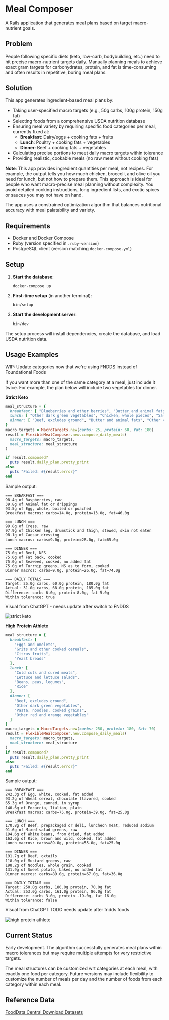 # Meal Composer

A Rails application that generates meal plans based on target macro-nutrient goals.

## Problem

People following specific diets (keto, low-carb, bodybuilding, etc.) need to hit precise macro-nutrient targets daily. Manually planning meals to achieve exact gram targets for carbohydrates, protein, and fat is time-consuming and often results in repetitive, boring meal plans.

## Solution

This app generates ingredient-based meal plans by:

- Taking user-specified macro targets (e.g., 50g carbs, 100g protein, 150g fat)
- Selecting foods from a comprehensive USDA nutrition database
- Ensuring meal variety by requiring specific food categories per meal, currently fixed at:
  - **Breakfast**: Dairy/eggs + cooking fats + fruits
  - **Lunch**: Poultry + cooking fats + vegetables
  - **Dinner**: Beef + cooking fats + vegetables
- Calculating precise portions to meet daily macro targets within tolerance
- Providing realistic, cookable meals (no raw meat without cooking fats)

**Note**: This app provides ingredient quantities per meal, not recipes. For example, the output tells you how much chicken, broccoli, and olive oil you need for lunch, but not how to prepare them. This approach is ideal for people who want macro-precise meal planning without complexity. You avoid detailed cooking instructions, long ingredient lists, and exotic spices or sauces you may not have on hand.

The app uses a constrained optimization algorithm that balances nutritional accuracy with meal palatability and variety.

## Requirements

- Docker and Docker Compose
- Ruby (version specified in `.ruby-version`)
- PostgreSQL client (version matching `docker-compose.yml`)

## Setup

1. **Start the database**:
   ```bash
   docker-compose up
   ```

2. **First-time setup** (in another terminal):
   ```bash
   bin/setup
   ```

3. **Start the development server**:
   ```bash
   bin/dev
   ```

The setup process will install dependencies, create the database, and load USDA nutrition data.

## Usage Examples

WIP: Update categories now that we're using FNDDS instead of Foundational Foods

If you want more than one of the same category at a meal, just include it twice. For example, the plan below will include two vegetables for dinner.

**Strict Keto**

```ruby
meal_structure = {
  breakfast: [ "Blueberries and other berries", "Butter and animal fats", "Eggs and omelets" ],
  lunch: [ "Other dark green vegetables", "Chicken, whole pieces", "Salad dressings and vegetable oils" ],
  dinner: [ "Beef, excludes ground", "Butter and animal fats", "Other vegetables and combinations", "Other dark green vegetables" ]
}
macro_targets = MacroTargets.new(carbs: 25, protein: 60, fat: 180)
result = FlexibleMealComposer.new.compose_daily_meals(
  macro_targets: macro_targets,
  meal_structure: meal_structure
)

if result.composed?
  puts result.daily_plan.pretty_print
else
  puts "Failed: #{result.error}"
end
```

Sample output:

```
=== BREAKFAST ===
98.4g of Raspberries, raw
39.8g of Animal fat or drippings
93.5g of Egg, whole, boiled or poached
Breakfast macros: carbs=14.0g, protein=13.0g, fat=46.0g

=== LUNCH ===
99.8g of Cress, raw
97.9g of Chicken leg, drumstick and thigh, stewed, skin not eaten
98.1g of Caesar dressing
Lunch macros: carbs=9.0g, protein=28.0g, fat=65.0g

=== DINNER ===
75.0g of Beef, NFS
75.0g of Fat back, cooked
75.0g of Seaweed, cooked, no added fat
75.0g of Turrnip greens, NS as to form, cooked
Dinner macros: carbs=9.0g, protein=26.0g, fat=74.0g

=== DAILY TOTALS ===
Target: 25.0g carbs, 60.0g protein, 180.0g fat
Actual: 31.0g carbs, 68.0g protein, 185.0g fat
Difference: carbs 6.0g, protein 8.0g, fat 5.0g
Within tolerance: true
```

Visual from ChatGPT - needs update after switch to FNDDS

![strict keto](docs/images/strict-keto.png "strict keto")

**High Protein Athlete**

```ruby
meal_structure = {
  breakfast: [
    "Eggs and omelets",
    "Grits and other cooked cereals",
    "Citrus fruits",
    "Yeast breads"
  ],
  lunch: [
    "Cold cuts and cured meats",
    "Lettuce and lettuce salads",
    "Beans, peas, legumes",
    "Rice"
  ],
  dinner: [
    "Beef, excludes ground",
    "Other dark green vegetables",
    "Pasta, noodles, cooked grains",
    "Other red and orange vegetables"
  ]
}
macro_targets = MacroTargets.new(carbs: 250, protein: 180, fat: 70)
result = FlexibleMealComposer.new.compose_daily_meals(
  macro_targets: macro_targets,
  meal_structure: meal_structure
)
if result.composed?
  puts result.daily_plan.pretty_print
else
  puts "Failed: #{result.error}"
end
```

Sample output:

```
=== BREAKFAST ===
242.3g of Egg, white, cooked, fat added
93.2g of Wheat cereal, chocolate flavored, cooked
65.3g of Orange, canned, in syrup
140.6g of Focaccia, Italian, plain
Breakfast macros: carbs=75.0g, protein=39.0g, fat=25.0g

=== LUNCH ===
170.8g of Beef, prepackaged or deli, luncheon meat, reduced sodium
91.6g of Mixed salad greens, raw
194.6g of White beans, from dried, fat added
163.6g of Rice, brown and wild, cooked, fat added
Lunch macros: carbs=89.0g, protein=55.0g, fat=25.0g

=== DINNER ===
191.7g of Beef, oxtails
118.0g of Mustard greens, raw
198.2g of Noodles, whole grain, cooked
131.9g of Sweet potato, baked, no added fat
Dinner macros: carbs=89.0g, protein=67.0g, fat=36.0g

=== DAILY TOTALS ===
Target: 250.0g carbs, 180.0g protein, 70.0g fat
Actual: 253.0g carbs, 161.0g protein, 86.0g fat
Difference: carbs 3.0g, protein -19.0g, fat 16.0g
Within tolerance: false
```

Visual from ChatGPT TODO needs update after fndds foods

![high protein athlete](docs/images/high-protein-athlete.png "high protein athlete")

## Current Status

Early development. The algorithm successfully generates meal plans within macro tolerances but may require multiple attempts for very restrictive targets.

The meal structures can be customized wrt categories at each meal, with exactly one food per category. Future versions may include flexibility to customize the number of meals per day and the number of foods from each category within each meal.

## Reference Data

[FoodData Central Download Datasets](https://fdc.nal.usda.gov/download-datasets)
